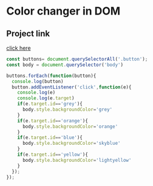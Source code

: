 # Color changer in DOM
## Project link
[click here](https://stackblitz.com/edit/stackblitz-starters-wndwjmsk?description=HTML/CSS/JS%20Starter&file=styles.css,index.html,script.js&terminalHeight=10&title=Static%20Starter)

```javascript
const buttons= document.querySelectorAll('.button');
const body = document.querySelector('body')

buttons.forEach(function(button){
  console.log(button)
  button.addEventListener('click',function(e){
    console.log(e)
    console.log(e.target)
    if(e.target.id=='grey'){
      body.style.backgroundColor='grey'
    }
    if(e.target.id=='orange'){
      body.style.backgroundColor='orange'
    }
    if(e.target.id=='blue'){
      body.style.backgroundColor='skyblue'
    }
    if(e.target.id=='yellow'){
      body.style.backgroundColor='lightyellow'
    }
  });
});



```